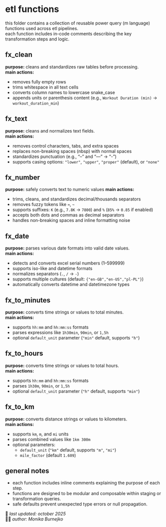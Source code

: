 # etl functions
this folder contains a collection of reusable power query (m language) functions used across etl pipelines.  
each function includes in-code comments describing the key transformation steps and logic.  

## fx_clean
**purpose:** cleans and standardizes raw tables before processing.  
**main actions:**
- removes fully empty rows  
- trims whitespace in all text cells  
- converts column names to lowercase snake_case  
- appends units or parenthesis content (e.g., `Workout Duration (min)` → `workout_duration_min`)

## fx_text
**purpose:** cleans and normalizes text fields.  
**main actions:**
- removes control characters, tabs, and extra spaces  
- replaces non-breaking spaces (nbsp) with normal spaces  
- standardizes punctuation (e.g., “–” and “—” → “-”)  
- supports casing options: `"lower"`, `"upper"`, `"proper"` (default), or `"none"`

## fx_number
**purpose:** safely converts text to numeric values
**main actions:**
- trims, cleans, and standardizes decimal/thousands separators  
- removes fuzzy tokens like `≈`, `~`
- supports suffixes: `K` (e.g., `7.8K` → `7800`) and `%` (`85%` → `0.85` if enabled)  
- accepts both dots and commas as decimal separators  
- handles non-breaking spaces and inline formatting noise

## fx_date
**purpose:** parses various date formats into valid date values.  
**main actions:**
- detects and converts excel serial numbers (1–599999)  
- supports iso-like and datetime formats  
- normalizes separators (`.`, `/` → `-`)  
- supports multiple cultures (default: `{"en-GB","en-US","pl-PL"}`)  
- automatically converts datetime and datetimezone types

## fx_to_minutes
**purpose:** converts time strings or values to total minutes.  
**main actions:**
- supports `hh:mm` and `hh:mm:ss` formats  
- parses expressions like `1h30min`, `90min`, or `1,5h`  
- optional `default_unit` parameter (`"min"` default, supports `"h"`)

## fx_to_hours
**purpose:** converts time strings or values to total hours.  
**main actions:**
- supports `hh:mm` and `hh:mm:ss` formats  
- parses `1h30m`, `90min`, or `1,5h`  
- optional `default_unit` parameter (`"h"` default, supports `"min"`)

## fx_to_km
**purpose:** converts distance strings or values to kilometers.  
**main actions:**
- supports `km`, `m`, and `mi` units  
- parses combined values like `1km 300m`  
- optional parameters:  
  - `default_unit` (`"km"` default, supports `"m"`, `"mi"`)  
  - `mile_factor` (default `1.609`)

## general notes
- each function includes inline comments explaining the purpose of each step.  
- functions are designed to be modular and composable within staging or transformation queries.  
- safe defaults prevent unexpected type errors or null propagation.

📅 *last updated: october 2025*  
👩‍💻 *author: Monika Burnejko*
